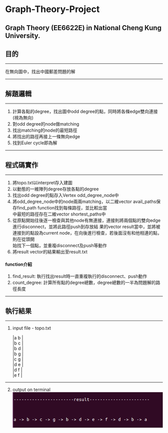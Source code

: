 # Graph-Theory-Project
Graph Theory (EE6622E) in National Cheng Kung University.  
-------  
## 目的  
-------  
在無向圖中，找出中國郵差問題的解  

-------  
## 解題邏輯  
-------  
1. 計算各點的degree，找出圖中odd degree的點，同時將各條edge雙向連接(視為無向)  
2. 對odd degree的node做matching  
3. 找出matching的node的最短路徑  
4. 將找出的路徑再接上一條無向edge  
5. 找到Euler cycle即為解  

-------
## 程式碼實作  
-------
1. 將topo.txt以interpret存入建圖  
2. 以動態的一維陣列degree存放各點的degree  
3. 找出odd degree的點存入Vertex odd_degree_node中  
4. 將odd_degree_node中的node兩兩matching，以二維vector avail_paths保存find_path function找到每條路徑，並比較出當  
   中最短的路徑存在二維vector  shortest_paths中  
5. 從原點開始往後逐一檢查與其他node有無連接，連接則將兩個點的雙向edge進行disconnect，並將此路徑push到存放結
   果的vector result當中，並將被連接到的點設為current node，在向後進行檢查，若後面沒有和他相連的點，則在從頭開  
   始找下一個點，並重複disconnect及push等動作  
6. 將result vector的結果輸出至result.txt  

#### function介紹  
1. find_result: 執行找出result時一直重複執行的disconnect、push動作  
2. count_degree: 計算所有點的degree總數，degree總數的一半為問題解的路徑長度  

-------  
## 執行結果  
-------  
1. input file - topo.txt  


   |a b |  
   |b c |  
   |b d |  
   |b g |  
   |c g |  
   |d e |    
   |d f |    
   |e f |    

------
2. output on terminal   
  ![image](https://github.com/cltsai00/2019-spring-gt/blob/master/figure/result.PNG)
